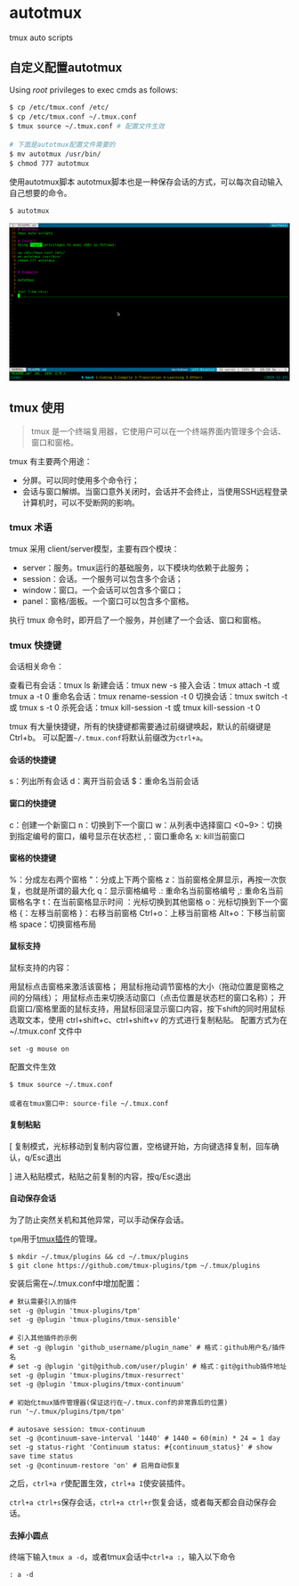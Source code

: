 # autotmux
tmux auto scripts

## 自定义配置autotmux
Using *root* privileges to exec cmds as follows:
```bash
$ cp /etc/tmux.conf /etc/
$ cp /etc/tmux.conf ~/.tmux.conf
$ tmux source ~/.tmux.conf # 配置文件生效

# 下面是autotmux配置文件需要的
$ mv autotmux /usr/bin/ 
$ chmod 777 autotmux
```

使用autotmux脚本
autotmux脚本也是一种保存会话的方式，可以每次自动输入自己想要的命令。
```bash
$ autotmux
```
![autotmux](./autotmux.png)

## tmux 使用
> tmux 是一个终端复用器，它使用户可以在一个终端界面内管理多个会话、窗口和窗格。

tmux 有主要两个用途：

- 分屏。可以同时使用多个命令行；
- 会话与窗口解绑。当窗口意外关闭时，会话并不会终止，当使用SSH远程登录计算机时，可以不受断网的影响。

### tmux 术语
tmux 采用 client/server模型，主要有四个模块：

+ server：服务。tmux运行的基础服务，以下模块均依赖于此服务；
+ session：会话。一个服务可以包含多个会话；
+ window：窗口。一个会话可以包含多个窗口；
+ panel：窗格/面板。一个窗口可以包含多个窗格。

执行 tmux 命令时，即开启了一个服务，并创建了一个会话、窗口和窗格。

### tmux 快捷键
会话相关命令：

查看已有会话：tmux ls
新建会话：tmux new -s <session-name>
接入会话：tmux attach -t <session-name> 或 tmux a -t 0
重命名会话：tmux rename-session -t 0 <new-name>
切换会话：tmux switch -t <session-name> 或 tmux s -t 0
杀死会话：tmux kill-session -t <session-name> 或 tmux kill-session -t 0

tmux 有大量快捷键，所有的快捷键都需要通过前缀键唤起，默认的前缀键是 Ctrl+b。
可以配置`~/.tmux.conf`将默认前缀改为`ctrl+a`。

#### 会话的快捷键
s：列出所有会话
d：离开当前会话
$：重命名当前会话

#### 窗口的快捷键
c：创建一个新窗口
n：切换到下一个窗口
w：从列表中选择窗口
<0~9>：切换到指定编号的窗口，编号显示在状态栏
,：窗口重命名
x: kill当前窗口

#### 窗格的快捷键
%：分成左右两个窗格
"：分成上下两个窗格
z：当前窗格全屏显示，再按一次恢复，也就是所谓的最大化
q：显示窗格编号
.: 重命名当前窗格编号
,: 重命名当前窗格名字
t：在当前窗格显示时间
<arrow key>：光标切换到其他窗格
o：光标切换到下一个窗格
{：左移当前窗格
}：右移当前窗格
Ctrl+o：上移当前窗格
Alt+o：下移当前窗格
space：切换窗格布局

#### 鼠标支持
鼠标支持的内容：

用鼠标点击窗格来激活该窗格；
用鼠标拖动调节窗格的大小（拖动位置是窗格之间的分隔线）；
用鼠标点击来切换活动窗口（点击位置是状态栏的窗口名称）；
开启窗口/窗格里面的鼠标支持，用鼠标回滚显示窗口内容，按下shift的同时用鼠标选取文本，使用 ctrl+shift+c、ctrl+shift+v 的方式进行复制粘贴。
配置方式为在 ~/.tmux.conf 文件中
```
set -g mouse on
```
配置文件生效
```bash
$ tmux source ~/.tmux.conf

或者在tmux窗口中: source-file ~/.tmux.conf
```

#### 复制粘贴

[ 复制模式，光标移动到复制内容位置，空格键开始，方向键选择复制，回车确认，q/Esc退出

] 进入粘贴模式，粘贴之前复制的内容，按q/Esc退出


#### 自动保存会话

为了防止突然关机和其他异常，可以手动保存会话。

`tpm`用于[tmux插件](https://github.com/tmux-plugins/)的管理。
```shell
$ mkdir ~/.tmux/plugins && cd ~/.tmux/plugins
$ git clone https://github.com/tmux-plugins/tpm ~/.tmux/plugins
```
安装后需在~/.tmux.conf中增加配置：
```shell
# 默认需要引入的插件
set -g @plugin 'tmux-plugins/tpm'
set -g @plugin 'tmux-plugins/tmux-sensible'

# 引入其他插件的示例
# set -g @plugin 'github_username/plugin_name' # 格式：github用户名/插件名
# set -g @plugin 'git@github.com/user/plugin' # 格式：git@github插件地址
set -g @plugin 'tmux-plugins/tmux-resurrect'
set -g @plugin 'tmux-plugins/tmux-continuum'

# 初始化tmux插件管理器(保证这行在~/.tmux.conf的非常靠后的位置)
run '~/.tmux/plugins/tpm/tpm'

# autosave session: tmux-continuum
set -g @continuum-save-interval '1440' # 1440 = 60(min) * 24 = 1 day
set -g status-right 'Continuum status: #{continuum_status}' # show save time status
set -g @continuum-restore 'on' # 启用自动恢复
```
之后，`ctrl+a r`使配置生效，`ctrl+a I`使安装插件。

`ctrl+a ctrl+s`保存会话，`ctrl+a ctrl+r`恢复会话，或者每天都会自动保存会话。


#### 去掉小圆点

终端下输入`tmux a -d`，或者tmux会话中`ctrl+a :`，输入以下命令
```shell
: a -d
```
